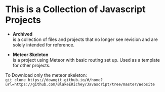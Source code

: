 This is a Collection of Javascript Projects
===

* **Archived**  
      is a collection of files and projects that no longer see revision and are solely
      intended for reference.

* **Meteor Skeleton**  
      is a project using Meteor with basic routing set up. Used as a template for
      other projects.  
      
To Download only the meteor skeleton:  
`git clone https://downgit.github.io/#/home?url=https://github.com/BlakeERichey/Javascript/tree/master/Website`
